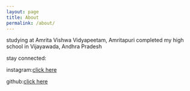 ```yaml
---
layout: page
title: About
permalink: /about/
---
```

 studying at Amrita Vishwa Vidyapeetam, Amritapuri
 completed my high school in Vijayawada, Andhra Pradesh




 stay connected:


 instagram:[click here](https://instagram.com/bhargav_inturi)



 
 github:[click here](http://github.com/ibhargav7)
